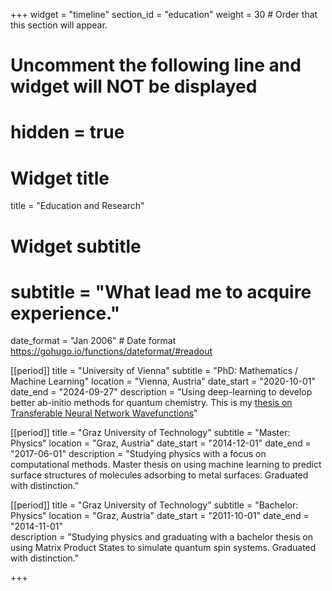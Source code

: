 +++
widget = "timeline"
section_id = "education"
weight = 30  # Order that this section will appear.

# Uncomment the following line and widget will NOT be displayed
# hidden = true

# Widget title
title = "Education and Research"
# Widget subtitle
# subtitle = "What lead me to acquire experience."

date_format = "Jan 2006" # Date format https://gohugo.io/functions/dateformat/#readout

[[period]]
  title = "University of Vienna"
  subtitle = "PhD: Mathematics / Machine Learning"
  location = "Vienna, Austria"
  date_start = "2020-10-01"
  date_end = "2024-09-27"
  description = "Using deep-learning to develop better ab-initio methods for quantum chemistry. This is my [thesis on Transferable Neural Network Wavefunctions](files/PhD_thesis_Scherbela.pdf)"

[[period]]
  title = "Graz University of Technology"
  subtitle = "Master: Physics"
  location = "Graz, Austria"
  date_start = "2014-12-01"
  date_end = "2017-06-01"
  description = "Studying physics with a focus on computational methods. Master thesis on using machine learning to predict surface structures of molecules adsorbing to metal surfaces. Graduated with distinction."

[[period]]
  title = "Graz University of Technology"
  subtitle = "Bachelor: Physics"
  location = "Graz, Austria"
  date_start = "2011-10-01"
  date_end = "2014-11-01"  
  description = "Studying physics and graduating with a bachelor thesis on using Matrix Product States to simulate quantum spin systems. Graduated with distinction."

+++